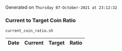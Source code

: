 Generated on `Thursday 07-October-2021 at 23:12:32`

### Current to Target Coin Ratio
`current_coin_ratio.sh`

Date|Current|Target|Ratio
---|---|---|---
